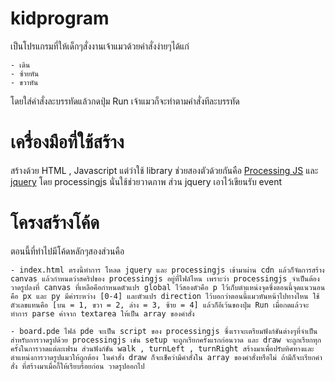 kidprogram
==========

เป็นโปรแกรมที่ให้เด็กๆสั่งงานเจ้าแมวด้วยคำสั่งง่ายๆได้แก่

	- เดิน
	- ซ้ายหัน
	- ขวาหัน

โดยใส่คำสั่งละบรรทัดแล้วกดปุ่ม Run เจ้าแมวก็จะทำตามคำสั่งทีละบรรทัด

เครื่องมือที่ใช้สร้าง
==================

สร้างด้วย HTML , Javascript แต่ว่าใช้ library ช่วยสองตัวด้วยกันคือ [Processing JS](http://processingjs.org/) และ [jquery](http://jquery.com/) โดย processingjs นั่นใช้ช่วยวาดภาพ ส่วน jquery เอาไว้เขียนรับ event

โครงสร้างโค้ด
============

ตอนนี้ที่ทำไปมีโค้ดหลักๆสองส่วนคือ

	- index.html ตรงนี้ทำการ โหลด jquery และ processingjs เข้ามาผ่าน cdn แล้วก็จัดการสร้าง canvas แล้วกำหนดว่าสคริปของ processingjs อยู่ที่ไฟล์ไหน เพราะว่า processingjs จำเป็นต้องวาดรูปลงที่ canvas ที่เหลือคือกำหนดตัวแปร global ไว้สองตัวคือ p ไว้เก็บตำแหน่งจุดซึ่งตอนนี้จุดแนวนอนคือ px และ py มีค่าระหว่าง [0-4] และตัวแปร direction ไว้บอกว่าตอนนี้แมวหันหน้าไปทางไหน ใช้ตัวเลขแทนคือ [บน = 1, ขวา = 2, ล่าง = 3, ซ้าย = 4] แล้วก็อีเว้นของปุ่ม Run เมื่อกดแล้วจะทำการ parse ค่าจาก textarea ให้เป็น array ของคำสั่ง

	- board.pde ไฟล์ pde จะเป็น script ของ processingjs ซึ่งเราจะเตรียมฟังก์ชันต่างๆที่จำเป็นสำหรับการวาดรูปด้วย processingjs เช่น setup จะถูกเรียกครั้งแรกก่อนวาด และ draw จะถูกเรียกทุกครั้งในการวาดแต่ละเฟรม ส่วนฟังก์ชัน walk , turnLeft , turnRight สร้างมาเพื่อปรับทิศทางและตำแหน่งการวาดรูปแมวให้ถูกต้อง ในคำสั่ง draw ก็จะเช็คว่ามีคำสั่งใน array ของคำสั่งหรือไม่ ถ้ามีก็จะเรียกคำสั่ง ที่สร้างมาเมื่อกี้ให้เรียบร้อยก่อน วาดรูปออกไป